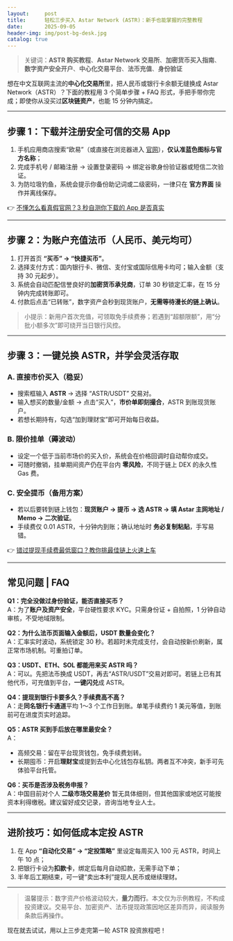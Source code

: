 ```yaml
---
layout:     post
title:      轻松三步买入 Astar Network (ASTR)：新手也能掌握的完整教程
date:       2025-09-05
header-img: img/post-bg-desk.jpg
catalog: true
---
```


> 关键词：**ASTR 购买教程**、**Astar Network 交易所**、**加密货币买入指南**、**数字资产安全开户**、**中心化交易平台**、**法币充值**、**身份验证**

想在中文互联网主流的**中心化交易所**里，把人民币或银行卡余额无缝换成 Astar Network（ASTR）？下面的教程用 3 个简单步骤 + FAQ 形式，手把手带你完成；即使你从没买过**区块链资产**，也能 15 分钟内搞定。

---

## 步骤 1：下载并注册安全可信的交易 App

1. 手机应用商店搜索“欧易”（或直接在浏览器进入 [官网](https://okxdog.com/)），**仅认准蓝色图标与官方名称**；  
2. 完成手机号 / 邮箱注册 → 设置登录密码 → 绑定谷歌身份验证器或短信二次验证。  
3. 为防垃圾钓鱼，系统会提示你备份助记词或二级密码，一律只在 **官方界面** 操作并离线保存。

👉 [不懂怎么看真假官网？3 秒自测你下载的 App 是否真实](https://okxdog.com/)

---

## 步骤 2：为账户充值法币（人民币、美元均可）

1. 打开首页 **“买币” → “快捷买币”**。  
2. 选择支付方式：国内银行卡、微信、支付宝或国际信用卡均可；输入金额（支持 30 元起步）。  
3. 系统会自动匹配信誉良好的**加密货币承兑商**，订单 30 秒锁定汇率，在 15 分钟内完成转账即可。  
4. 付款后点击“已转账”，数字资产会秒到现货账户，**无需等待漫长的链上确认**。

> 小提示：新用户首次充值，可领取免手续费券；若遇到“超额限额”，用“分批小额多次”即可绕开当日银行风控。

---

## 步骤 3：一键兑换 ASTR，并学会灵活存取

### A. 直接市价买入（稳妥）

- 搜索框输入 **ASTR** → 选择 “ASTR/USDT” 交易对。  
- 输入想买的数量/金额 → 点击“买入”，**市价单即刻撮合**，ASTR 到账现货账户。  
- 若想长期持有，勾选“加到理财宝”即可开始每日收益。

### B. 限价挂单（薅波动）

- 设定一个低于当前市场价的买入价，系统会在价格回调时自动帮你成交。  
- 可随时撤销，挂单期间资产仍在平台内 **零风险**，不同于链上 DEX 的永久性 Gas 费。

### C. 安全提币（备用方案）

- 若以后要转到链上钱包：**现货账户 → 提币 → 选 ASTR → 填 Astar 主网地址 / Memo → 二次验证**。  
- 手续费仅 0.01 ASTR，十分钟内到账；确认地址时 **务必复制粘贴**，手写易错。

👉 [错过提现手续费最低窗口？教你挑最佳链上火速上车](https://okxdog.com/)

---

## 常见问题 | FAQ

**Q1：完全没做过身份验证，能否直接买币？**  
A：为了**账户及资产安全**，平台硬性要求 KYC。只需身份证 + 自拍照，1 分钟自动审核，不受地域限制。

**Q2：为什么法币页面输入金额后，USDT 数量会变化？**  
A：汇率实时波动，系统锁定 30 秒。若超时未完成支付，会自动按新价刷新，属正常市场机制。可重拍订单。

**Q3：USDT、ETH、SOL 都能用来买 ASTR 吗？**  
A：可以。先把法币换成 USDT，再去“ASTR/USDT”交易对即可。若链上已有其他代币，可充值到平台，**一键闪兑**成 ASTR。

**Q4：提现到银行卡要多久？手续费高不高？**  
A：走**同名银行卡通道**平均 1～3 个工作日到账。单笔手续费约 1 美元等值，到账前可在进度页实时追踪。

**Q5：ASTR 买到手后放在哪里最安全？**  
A：  
- 高频交易：留在平台现货钱包，免手续费划转。  
- 长期囤币：开启**理财宝**或提到去中心化钱包存私钥。两者互不冲突，新手可先体验平台托管。

**Q6：买币是否涉及税务申报？**  
A：中国目前对个人 **二级市场交易差价** 暂无具体细则，但其他国家或地区可能按资本利得缴税。建议留好成交记录，咨询当地专业人士。

---

## 进阶技巧：如何低成本定投 ASTR

1. 在 App **“自动化交易” → “定投策略”** 里设定每周买入 100 元 ASTR，时间上午 10 点；  
2. 把银行卡设为**扣款卡**，绑定后每月自动扣款，无需手动下单；  
3. 半年后工期结束，可一键“卖出本利”提现人民币或继续理财。

---

> 温馨提示：数字资产价格波动较大，**量力而行**。本文仅为示例教程，不构成投资建议。交易平台、加密资产、法币提现政策因地区差异而异，阅读服务条款后再操作。

现在就去试试，用以上三步走完第一轮 ASTR 投资旅程吧！